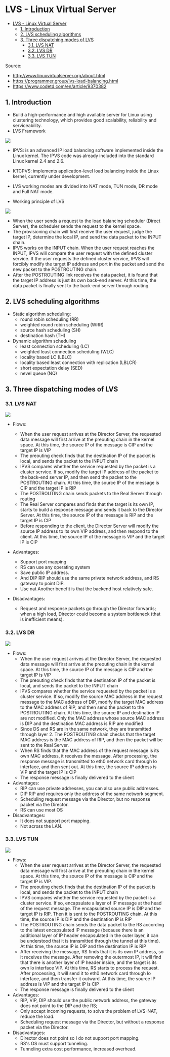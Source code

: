 # LVS - Linux Virtual Server

- [LVS - Linux Virtual Server](#lvs---linux-virtual-server)
  - [1. Introduction](#1-introduction)
  - [2. LVS scheduling algorithms](#2-lvs-scheduling-algorithms)
  - [3. Three dispatching modes of LVS](#3-three-dispatching-modes-of-lvs)
    - [3.1. LVS NAT](#31-lvs-nat)
    - [3.2. LVS DR](#32-lvs-dr)
    - [3.3. LVS TUN](#33-lvs-tun)

Source:

- <http://www.linuxvirtualserver.org/about.html>
- <https://programmer.group/lvs-load-balancing.html>
- <https://www.codetd.com/en/article/9370382>

## 1. Introduction

- Build a high-performance and high available server for Linux using clustering technology, which provides good scalability, reliability and serviceability.
- LVS Framework

![](http://www.linuxvirtualserver.org/lvs_framework.jpg)

- IPVS: is an advanced IP load balancing software implemented inside the Linux kernel. The IPVS code was already included into the standard Linux kernel 2.4 and 2.6.
- KTCPVS: implements application-level load balancing inside the Linux kernel, currently under development.

- LVS working modes are divided into NAT mode, TUN mode, DR mode and Full NAT mode.
- Working principle of LVS

![](https://programmer.group/images/article/baee7a4c35abb85aa97718cb27494e34.jpg)

- When the user sends a request to the load balancing scheduler (Direct Server), the scheduler sends the request to the kernel space.
- The provisioning chain will first receive the user request, judge the target IP, determine the local IP, and send the data packet to the INPUT chain.
- IPVS works on the INPUT chain. When the user request reaches the INPUT, IPVS will compare the user request with the defined cluster service. If the user requests the defined cluster service, IPVS will forcibly modify the target IP address and port in the packet and send the new packet to the POSTROUTING chain.
- After the POSTROUTING link receives the data packet, it is found that the target IP address is just its own back-end server. At this time, the data packet is finally sent to the back-end server through routing.

## 2. LVS scheduling algorithms

- Static algorithm scheduling:
  - round robin scheduling (RR)
  - weighted round robin scheduling (WRR)
  - source hash scheduling (SH)
  - destination hash (TH)
- Dynamic algorithm scheduling
  - least connection scheduling (LC)
  - weighted least connection scheduling (WLC)
  - locality based LC (LBLC)
  - locality based least connection with replication (LBLCR)
  - short expectation delay (SED)
  - nevel queue (NQ)

## 3. Three dispatching modes of LVS

### 3.1. LVS NAT

![](https://programmer.group/images/article/d861020b9a5606cf64c62e6429b6937f.jpg)

- Flows:

  - When the user request arrives at the Director Server, the requested data message will first arrive at the preouting chain in the kernel space. At this time, the source IP of the message is CIP and the target IP is VIP
  - The preouting check finds that the destination IP of the packet is local, and sends the packet to the INPUT chain
  - IPVS compares whether the service requested by the packet is a cluster service. If so, modify the target IP address of the packet to the back-end server IP, and then send the packet to the POSTROUTING chain. At this time, the source IP of the message is CIP and the target IP is RIP
  - The POSTROUTING chain sends packets to the Real Server through routing
  - The Real Server compares and finds that the target is its own IP, starts to build a response message and sends it back to the Director Server. At this time, the source IP of the message is RIP and the target IP is CIP
  - Before responding to the client, the Director Server will modify the source IP address to its own VIP address, and then respond to the client. At this time, the source IP of the message is VIP and the target IP is CIP

- Advantages:
  - Support port mapping
  - RS can use any operating system
  - Save public IP address.
  - And DIP RIP should use the same private network address, and RS gateway to point DIP.
  - Use nat Another benefit is that the backend host relatively safe.
- Disadvantages:
  - Request and response packets go through the Director forwards; when a high load, Director could become a system bottleneck (that is inefficient means).

### 3.2. LVS DR

![](https://programmer.group/images/article/d923f0f6bd8fe876afd989646fa2f411.jpg)

- Flows:
  - When the user request arrives at the Director Server, the requested data message will first arrive at the preouting chain in the kernel space. At this time, the source IP of the message is CIP and the target IP is VIP
  - The preouting check finds that the destination IP of the packet is local, and sends the packet to the INPUT chain
  - IPVS compares whether the service requested by the packet is a cluster service. If so, modify the source MAC address in the request message to the MAC address of DIP, modify the target MAC address to the MAC address of RIP, and then send the packet to the POSTROUTING chain. At this time, the source IP and destination IP are not modified. Only the MAC address whose source MAC address is DIP and the destination MAC address is RIP are modified
  - Since DS and RS are in the same network, they are transmitted through layer 2. The POSTROUTING chain checks that the target MAC address is the MAC address of RIP, and then the packet will be sent to the Real Server.
  - When RS finds that the MAC address of the request message is its own MAC address, it receives the message. After processing, the response message is transmitted to eth0 network card through lo interface, and then sent out. At this time, the source IP address is VIP and the target IP is CIP
  - The response message is finally delivered to the client
- Advantages:
  - RIP can use private addresses, you can also use public addresses.
  - DIP RIP and requires only the address of the same network segment.
  - Scheduling request message via the Director, but no response packet via the Director.
  - RS can use most OS
- Disadvantages:
  - It does not support port mapping.
  - Not across the LAN.

### 3.3. LVS TUN

![](https://programmer.group/images/article/cda100ed429579984caece170cafb845.jpg)

- Flows:
  - When the user request arrives at the Director Server, the requested data message will first arrive at the preouting chain in the kernel space. At this time, the source IP of the message is CIP and the target IP is VIP.
  - The preouting check finds that the destination IP of the packet is local, and sends the packet to the INPUT chain
  - IPVS compares whether the service requested by the packet is a cluster service. If so, encapsulate a layer of IP message at the head of the request message. The encapsulated source IP is DIP and the target IP is RIP. Then it is sent to the POSTROUTING chain. At this time, the source IP is DIP and the destination IP is RIP
  - The POSTROUTING chain sends the data packet to the RS according to the latest encapsulated IP message (because there is an additional layer of IP header encapsulated in the outer layer, it can be understood that it is transmitted through the tunnel at this time). At this time, the source IP is DIP and the destination IP is RIP
  - After receiving the message, RS finds that it is its own IP address, so it receives the message. After removing the outermost IP, it will find that there is another layer of IP header inside, and the target is its own lo interface VIP. At this time, RS starts to process the request. After processing, it will send it to eth0 network card through lo interface, and then transfer it outward. At this time, the source IP address is VIP and the target IP is CIP
  - The response message is finally delivered to the client
- Advantages:
  - RIP, VIP, DIP should use the public network address, the gateway does not point to the DIP and the RS;
  - Only accept incoming requests, to solve the problem of LVS-NAT, reduce the load.
  - Scheduling request message via the Director, but without a response packet via the Director.
- Disadvantages:
  - Director does not point so I do not support port mapping.
  - RS's OS must support tunneling.
  - Tunneling extra cost performance, increased overhead.
